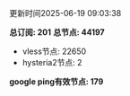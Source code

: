 更新时间2025-06-19 09:03:38

**总订阅: 201**
**总节点: 44197**
- vless节点: 22650
- hysteria2节点: 2

**google ping有效节点: 179**
